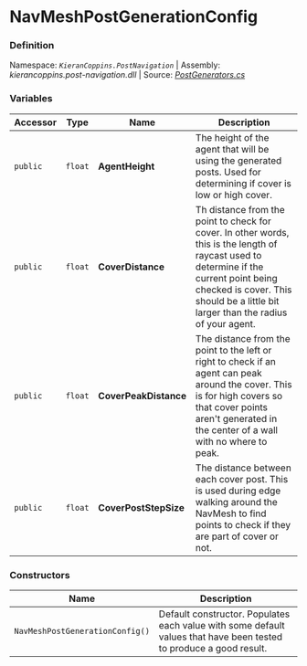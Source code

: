 # NavMeshPostGenerationConfig

### Definition
Namespace: *`KieranCoppins.PostNavigation`* | Assembly: *kierancoppins.post-navigation.dll* | Source: [*PostGenerators.cs*](../../../Runtime/PostGenerators.cs)

### Variables
| Accessor | Type | Name | Description |
|----------|------|------|-------------|
| `public` | `float` | **AgentHeight** | The height of the agent that will be using the generated posts. Used for determining if cover is low or high cover. |
| `public` | `float` | **CoverDistance** | Th distance from the point to check for cover. In other words, this is the length of raycast used to determine if the current point being checked is cover. This should be a little bit larger than the radius of your agent. |
| `public` | `float` | **CoverPeakDistance** | The distance from the point to the left or right to check if an agent can peak around the cover. This is for high covers so that cover points aren't generated in the center of a wall with no where to peak. |
| `public` | `float` | **CoverPostStepSize** | The distance between each cover post. This is used during edge walking around the NavMesh to find points to check if they are part of cover or not. |

### Constructors
| Name | Description |
|------|-------------|
| `NavMeshPostGenerationConfig()` | Default constructor. Populates each value with some default values that have been tested to produce a good result. |